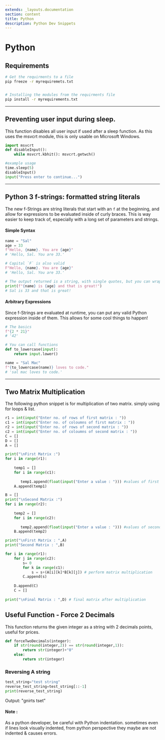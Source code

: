 ```yaml
---
extends: _layouts.documentation
section: content
title: Python
description: Python Dev Snippets
---
```


# Python

## Requirements

```bash
# Get the requirments to a file
pip freeze -r myrequiremets.txt


# Installing the modules from the requirments file
pip install -r myrequirements.txt


```

--- 

## Preventing user input during sleep. 

This function disables all user input if used after a sleep function. As this uses the msvcrt module, this is only usable on Microsoft Windows.

```python
import msvcrt
def disableInput():
    while msvcrt.kbhit(): msvcrt.getwch()

#example usage
time.sleep(5)
disableInput()
input("Press enter to continue...")

```

---

## Python 3 f-strings: formatted string literals

The new f-Strings are string literals that start with an `f` at the beginning, and allow for expressions to be evaluated inside of curly braces. This is way easier to keep track of, especially with a long set of parameters and strings.

#### Simple Syntax
```python
name = "Sal"
age = 33
f"Hello, {name}. You are {age}"
# 'Hello, Sal. You are 33.'

# Capital `F` is also valid
F"Hello, {name}. You are {age}"
# 'Hello, Sal. You are 33.'

# The output returned is a string, with single quotes, but you can wrap f-Strings in the print command, too.
print(f"{name} is {age} and that is great!")
# Sal is 33 and that is great!
```
#### Arbitrary Expressions
Since f-Strings are evaluated at runtime, you can put any valid Python expression inside of them. This allows for some cool things to happen!
```python
# The basics
f"{2 * 21}"
# '42'

# You can call functions
def to_lowercase(input):
    return input.lower()

name = "Sal Mac"
f"{to_lowercase(name)} loves to code."
# 'sal mac loves to code.'

```

---

## Two Matrix Multiplication 

The following python snippet is for multiplication of two matrix. simply using for loops & list.

```python
r1 = int(input("Enter no. of rows of first matrix : "))
c1 = int(input("Enter no. of coloumns of first matrix : "))
r2 = int(input("Enter no. of rows of second matrix : "))
c2 = int(input("Enter no. of coloumns of second matrix : "))
C = []
D = []
A = []

print("\nFirst Matrix :")
for i in range(r1):
    
    temp1 = []
    for i in range(c1):
        
       temp1.append(float(input("Enter a value : "))) #values of first matrix
    A.append(temp1)

B = []
print("\nSecond Matrix :")
for i in range(r2):
    
    temp2 = []
    for i in range(c2):
        
       temp2.append(float(input("Enter a value : "))) #values of second matrix
    B.append(temp2)

print("\nFirst Matrix : ",A)
print("Second Matrix : ",B)

for i in range(r1):
    for j in range(c2):
        s= 0
        for k in range(c1):
            s = s+(A[i][k]*B[k][j]) # perform matrix multiplication
        C.append(s)
  
    D.append(C)
    C = []
 
print("\nFinal Matrix : ",D) # final matrix after multiplication

```
## Useful Function - Force 2 Decimals
This function returns the given integer as a string with 2 decimals points, useful for prices.
```python
def forceTwoDecimals(integer):
    if str(round(integer,2)) == str(round(integer,1)):
        return str(integer)+"0"
    else: 
        return str(integer)
```

### Reversing A string
```python
test_string="test string"
reverse_test_string=test_string[::-1]
print(reverse_test_string)
```

Output: "gnirts tset"


#### Note :
As a python developer, be careful with Python indentation. sometimes even if lines look visually indented, from python perspective they maybe are not indented & causes errors.
